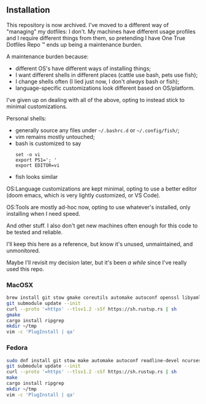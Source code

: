 ## Installation

This repository is now archived. I've moved to a different way of "managing" my
dotfiles: I don't. My machines have different usage profiles and I require
different things from them, so pretending I have One True Dotfiles Repo :tm:
ends up being a maintenance burden.

A maintenance burden because:

* different OS's have different ways of installing things;
* I want different shells in different places (cattle use bash, pets use fish);
* I change shells often (I lied just now, I don't _always_ bash or fish);
* language-specific customizations look different based on OS/platform.

I've given up on dealing with all of the above, opting to instead stick to
minimal customizations.

Personal shells:

* generally source any files under `~/.bashrc.d` or `~/.config/fish/`;
* vim remains mostly untouched;
* bash is customized to say
  ```
  set -o vi
  export PS1='; '
  export EDITOR=vi
  ```
* fish looks similar

OS:Language customizations are kept minimal, opting to use a better editor
(doom emacs, which is very lightly customized, or VS Code).

OS:Tools are mostly ad-hoc now, opting to use whatever's installed, only
installing when I need speed.

And other stuff. I also don't get new machines often enough for this code to be
tested and reliable.

I'll keep this here as a reference, but know it's unused, unmaintained, and
unmonitored.

Maybe I'll revisit my decision later, but it's been _a while_ since I've really
used this repo.

### MacOSX

```sh
brew install git stow gmake coreutils automake autoconf openssl libyaml readline libxslt libtool unixodbc pyenv jenv
git submodule update --init
curl --proto '=https' --tlsv1.2 -sSf https://sh.rustup.rs | sh
gmake
cargo install ripgrep
mkdir ~/tmp
vim -c 'PlugInstall | qa'
```

### Fedora

```sh
sudo dnf install git stow make automake autoconf readline-devel ncurses-devel openssl-devel libyaml-devel libxslt-devel libffi-devel libtool unixODBC-devel
git submodule update --init
curl --proto '=https' --tlsv1.2 -sSf https://sh.rustup.rs | sh
make
cargo install ripgrep
mkdir ~/tmp
vim -c 'PlugInstall | qa'
```
